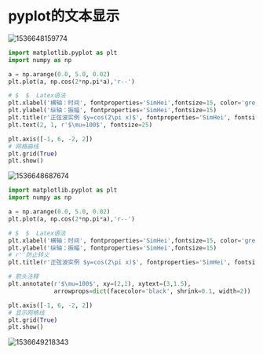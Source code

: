# pyplot的文本显示



![1536648159774](C:\Users\DR2016~1\AppData\Local\Temp\1536648159774.png)



```python
import matplotlib.pyplot as plt
import numpy as np 

a = np.arange(0.0, 5.0, 0.02)
plt.plot(a, np.cos(2*np.pi*a),'r--')

# $  $  Latex语法
plt.xlabel('横轴：时间', fontproperties='SimHei',fontsize=15, color='green')
plt.ylabel('纵轴：振幅', fontproperties='SimHei',fontsize=15)
plt.title(r'正弦波实例 $y=cos(2\pi x)$', fontproperties='SimHei', fontsize=25)
plt.text(2, 1, r'$\mu=100$', fontsize=25)

plt.axis([-1, 6, -2, 2])
# 网格曲线
plt.grid(True)
plt.show()
```



![1536648687674](C:\Users\DR2016~1\AppData\Local\Temp\1536648687674.png)





```python
import matplotlib.pyplot as plt
import numpy as np 

a = np.arange(0.0, 5.0, 0.02)
plt.plot(a, np.cos(2*np.pi*a),'r--')

# $  $  Latex语法
plt.xlabel('横轴：时间', fontproperties='SimHei',fontsize=15, color='green')
plt.ylabel('纵轴：振幅', fontproperties='SimHei',fontsize=15)
# r''防止转义
plt.title(r'正弦波实例 $y=cos(2\pi x)$', fontproperties='SimHei', fontsize=25)

# 箭头注释
plt.annotate(r'$\mu=100$', xy=(2,1), xytext=(3,1.5),
             arrowprops=dict(facecolor='black', shrink=0.1, width=2))

plt.axis([-1, 6, -2, 2])
# 显示网格线
plt.grid(True)
plt.show()
```





![1536649218343](C:\Users\DR2016~1\AppData\Local\Temp\1536649218343.png)